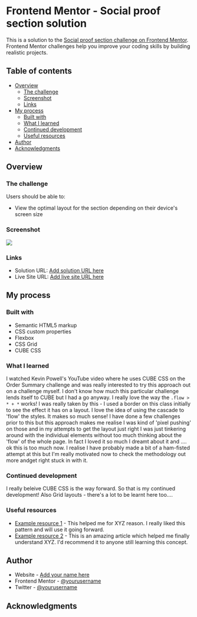 # Frontend Mentor - Social proof section solution

This is a solution to the [Social proof section challenge on Frontend Mentor](https://www.frontendmentor.io/challenges/social-proof-section-6e0qTv_bA). Frontend Mentor challenges help you improve your coding skills by building realistic projects.

## Table of contents

- [Overview](#overview)
  - [The challenge](#the-challenge)
  - [Screenshot](#screenshot)
  - [Links](#links)
- [My process](#my-process)
  - [Built with](#built-with)
  - [What I learned](#what-i-learned)
  - [Continued development](#continued-development)
  - [Useful resources](#useful-resources)
- [Author](#author)
- [Acknowledgments](#acknowledgments)

## Overview

### The challenge

Users should be able to:

- View the optimal layout for the section depending on their device's screen size

### Screenshot

![](./screenshot.jpg)

### Links

- Solution URL: [Add solution URL here](https://your-solution-url.com)
- Live Site URL: [Add live site URL here](https://your-live-site-url.com)

## My process

### Built with

- Semantic HTML5 markup
- CSS custom properties
- Flexbox
- CSS Grid
- CUBE CSS

### What I learned

I watched Kevin Powell's YouTube video where he uses CUBE CSS on the Order Summary challenge and was really interested to try this approach out on a challenge myself. I don't know how much this particular challenge lends itself to CUBE but I had a go anyway. I really love the way the `.flow > * + *` works! I was really taken by this - I used a border on this class initially to see the effect it has on a layout. I love the idea of using the cascade to 'flow' the styles. It makes so much sense! I have done a few challenges prior to this but this approach makes me realise I was kind of 'pixel pushing' on those and in my attempts to get the layout just right I was just tinkering around with the individual elements without too much thinking about the 'flow' of the whole page. In fact I loved it so much I dreamt about it and .... ok this is too much now. I realise I have probably made a bit of a ham-fisted attempt at this but I'm really motivated now to check the methodology out more andget right stuck in with it.

### Continued development

I really beleive CUBE CSS is the way forward. So that is my continued development!
Also Grid layouts - there's a lot to be learnt here too....

### Useful resources

- [Example resource 1](https://www.example.com) - This helped me for XYZ reason. I really liked this pattern and will use it going forward.
- [Example resource 2](https://www.example.com) - This is an amazing article which helped me finally understand XYZ. I'd recommend it to anyone still learning this concept.

## Author

- Website - [Add your name here](https://www.your-site.com)
- Frontend Mentor - [@yourusername](https://www.frontendmentor.io/profile/yourusername)
- Twitter - [@yourusername](https://www.twitter.com/yourusername)

## Acknowledgments

